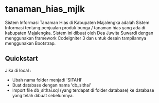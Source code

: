 # tanaman_hias_mjlk
Sistem Informasi Tanaman Hias di Kabupaten Majalengka adalah Sistem Informasi tentang penjualan produk bunga / tanaman hias yang ada di kabupaten Majalengka. Sistem ini dibuat oleh Dea Juwita Suwardi dengan menggunakan framework CodeIgniter 3 dan untuk desain tampilannya menggunakan Bootstrap.

## Quickstart
Jika di local :
- Ubah nama folder menjadi 'SITAHI'
- Buat database dengan nama 'db_sithai'
- Import file db_sithai.sql (yang terdapat di folder database) ke database yang telah dibuat sebelumnya.
